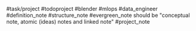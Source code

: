 #task/project 
#todoproject
#blender
#mlops 
#data_engineer 
#definition_note
#structure_note
#evergreen_note should be "conceptual note, atomic (ideas) notes and linked note"
#project_note 